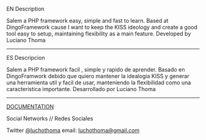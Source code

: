 EN Description

Salem a PHP framework easy, simple and fast to learn. Based at DingoFramework cause I want to keep the KISS ideology and create a good tool easy to setup, maintaining flexibility as a main feature.
Developed by Luciano Thoma 

------------------------

ES Descripcion

Salem a PHP framework facil , simple y rapido de aprender. Basado en DingoFramwork debido que quiero mantener la idealogia KISS y generar una herramienta util y facil de usar, manteniendo la flexibilidad como una caracteristica importante.
Desarrollado por Luciano Thoma

-------------------------

[DOCUMENTATION](https://lucianothoma.xyz/salemphp)

Social Networks // Redes Sociales

Twitter [@luchothoma](https://twitter.com/luchothoma)
email: luchothoma@gmail.com

